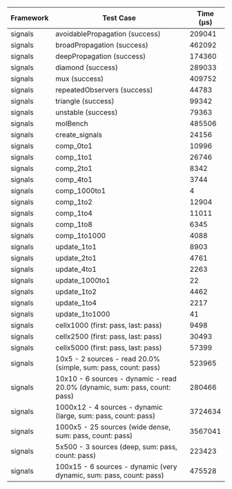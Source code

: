 | Framework | Test Case | Time (μs) |
| --- | --- | --- |
| signals | avoidablePropagation (success) | 209041 |
| signals | broadPropagation (success) | 462092 |
| signals | deepPropagation (success) | 174360 |
| signals | diamond (success) | 289033 |
| signals | mux (success) | 409752 |
| signals | repeatedObservers (success) | 44783 |
| signals | triangle (success) | 99342 |
| signals | unstable (success) | 79363 |
| signals | molBench | 485506 |
| signals | create_signals | 24156 |
| signals | comp_0to1 | 10996 |
| signals | comp_1to1 | 26746 |
| signals | comp_2to1 | 8342 |
| signals | comp_4to1 | 3744 |
| signals | comp_1000to1 | 4 |
| signals | comp_1to2 | 12904 |
| signals | comp_1to4 | 11011 |
| signals | comp_1to8 | 6345 |
| signals | comp_1to1000 | 4088 |
| signals | update_1to1 | 8903 |
| signals | update_2to1 | 4761 |
| signals | update_4to1 | 2263 |
| signals | update_1000to1 | 22 |
| signals | update_1to2 | 4462 |
| signals | update_1to4 | 2217 |
| signals | update_1to1000 | 41 |
| signals | cellx1000 (first: pass, last: pass) | 9498 |
| signals | cellx2500 (first: pass, last: pass) | 30493 |
| signals | cellx5000 (first: pass, last: pass) | 57399 |
| signals | 10x5 - 2 sources - read 20.0% (simple, sum: pass, count: pass) | 523965 |
| signals | 10x10 - 6 sources - dynamic - read 20.0% (dynamic, sum: pass, count: pass) | 280466 |
| signals | 1000x12 - 4 sources - dynamic (large, sum: pass, count: pass) | 3724634 |
| signals | 1000x5 - 25 sources (wide dense, sum: pass, count: pass) | 3567041 |
| signals | 5x500 - 3 sources (deep, sum: pass, count: pass) | 223423 |
| signals | 100x15 - 6 sources - dynamic (very dynamic, sum: pass, count: pass) | 475528 |
